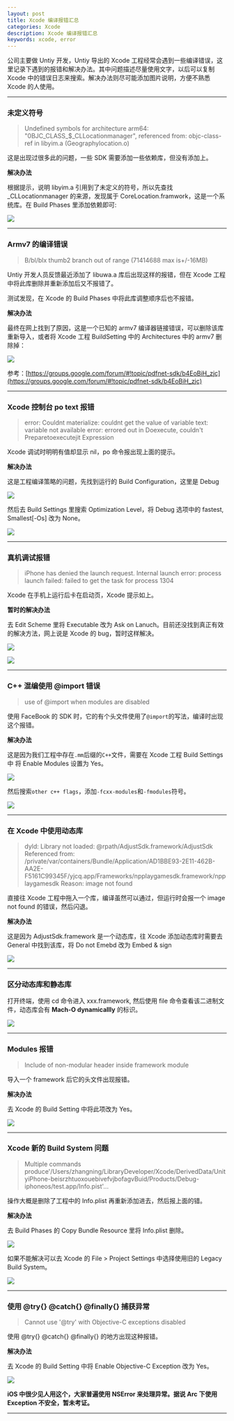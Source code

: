 ```yaml
---
layout: post
title: Xcode 编译报错汇总
categories: Xcode
description: Xcode 编译报错汇总
keywords: xcode, error
---
```


公司主要做 Untiy 开发，Untiy 导出的 Xcode 工程经常会遇到一些编译错误，这里记录下遇到的报错和解决办法。其中问题描述尽量使用文字，以后可以复制 Xcode 中的错误日志来搜索。解决办法则尽可能添加图片说明，方便不熟悉 Xcode 的人使用。

---
### 未定义符号

 > Undefined symbols for architecture arm64:
 "0BJC_CLASS_$_CLLocationmanager", referenced 	from: objc-class-ref in libyim.a (Geographylocation.o)

这是出现过很多此的问题，一些 SDK 需要添加一些依赖库，但没有添加上。

**解决办法**

根据提示，说明 libyim.a 引用到了未定义的符号，所以先查找_CLLocationmanager 的来源，发现属于 CoreLocation.framwork，这是一个系统库。在 Build Phases 里添加依赖即可:

![](/images/xcode/undefined_sym.png)

---
### Armv7 的编译错误

> B/bl/blx thumb2 branch out of range  (71414688 max is+/-16MB)

Untiy 开发人员反馈最近添加了 libuwa.a 库后出现这样的报错，但在 Xcode 工程中将此库删除并重新添加后又不报错了。

测试发现，在 Xcode 的 Build Phases 中将此库调整顺序后也不报错。

**解决办法**

最终在网上找到了原因，这是一个已知的 armv7 编译器链接错误，可以删除该库重新导入，或者将 Xcode 工程 BuildSetting 中的 Architectures 中的 armv7 删除掉：

![](/images/xcode/armv7_error.png)

参考：[https://groups.google.com/forum/#!topic/pdfnet-sdk/b4EoBiH_zjc](https://groups.google.com/forum/#!topic/pdfnet-sdk/b4EoBiH_zjc)

---
### Xcode 控制台 po text 报错

>error: Couldnt materialize: couldnt get the value of variable text: variable not available 
>error: errored out in Doexecute, couldn't Preparetoexecutejit Expression

Xcode 调试时明明有值却显示 nil，po 命令报出现上面的提示。

**解决办法**

这是工程编译策略的问题，先找到运行的 Build Configuration，这里是 Debug

![](/images/xcode/build_configtion.png)

然后去 Build Settings 里搜索 Optimization Level，将 Debug 选项中的 fastest, Smallest[-Os] 改为 None。

![](/images/xcode/optimal_none.png)

---

### 真机调试报错

> iPhone has denied the launch request.
Internal launch error: process launch failed: failed to get the task for process 1304

Xcode 在手机上运行后卡在启动页，Xcode 提示如上。

**暂时的解决办法**

去 Edit Scheme 里将 Executable 改为 Ask on Lanuch。目前还没找到真正有效的解决方法，网上说是 Xcode 的 bug，暂时这样解决。

![](/images/xcode/edit_scheme.png)

![](/images/xcode/exec.png)

---
### C++ 混编使用 @import 错误

> use of @import when modules are disabled

使用 FaceBook 的 SDK 时，它的有个头文件使用了`@import`的写法，编译时出现这个报错。

**解决办法**

这是因为我们工程中存在`.mm`后缀的`C++`文件，需要在 Xcode 工程 Build Settings 中 将 Enable Modules 设置为 Yes。

![](/images/xcode/enable_module.png)


然后搜索`other c++ flags`，添加`-fcxx-modules`和`-fmodules`符号。

![](/images/xcode/module-error.png)

---

### 在 Xcode 中使用动态库

> dyld: Library not loaded: @rpath/AdjustSdk.framework/AdjustSdk
  Referenced from: /private/var/containers/Bundle/Application/AD1BBE93-2E11-462B-AA2E-F5161C99345F/yjcq.app/Frameworks/npplaygamesdk.framework/npplaygamesdk
  Reason: image not found


直接往 Xcode 工程中拖入一个库，编译虽然可以通过，但运行时会报一个 image not found 的错误，然后闪退。

**解决办法**

这是因为 AdjustSdk.framework 是一个动态库，往 Xcode 添加动态库时需要去 General 中找到该库，将 Do not Emebd 改为 Embed & sign

![](/images/xcode/embed.png)

---

### 区分动态库和静态库

打开终端，使用 cd 命令进入 xxx.framework, 然后使用 file 命令查看该二进制文件，动态库会有 **Mach-O dynamicallly** 的标识。

![](/images/xcode/dym.png)

---

### Modules 报错

> Include of non-modular header inside framework module

导入一个 framework 后它的头文件出现报错。

**解决办法**

去 Xcode 的 Build Setting 中将此项改为 Yes。

![](/images/xcode/allow.png)

---

### Xcode 新的 Build System 问题

> Multiple commands produce'/Users/zhangning/LibraryDeveloper/Xcode/DerivedData/UnityiPhone-beisrzhtuoxouebivefvjbofagvBuid/Products/Debug-iphoneos/test.app/Info.pist'...

操作大概是删除了工程中的 Info.plist 再重新添加进去，然后报上面的错。

**解决办法**

去 Build Phases 的 Copy Bundle Resource 里将 Info.plist 删除。

![](/images/xcode/bundle_res.png)

如果不能解决可以去 Xcode 的 File > Project Settings 中选择使用旧的 Legacy Build System。

![](/images/xcode/build_system.png)

---
### 使用 @try{} @catch{} @finally{} 捕获异常
> Cannot use '@try' with Objective-C exceptions disabled

使用 @try{} @catch{} @finally{} 的地方出现这种报错。

**解决办法**

去 Xcode 的 Build Setting 中将 Enable Objective-C Exception 改为 Yes。

![](/images/xcode/exception.png)

**iOS 中很少见人用这个，大家普遍使用 NSError 来处理异常。据说 Arc 下使用 Exception 不安全，暂未考证。**

---